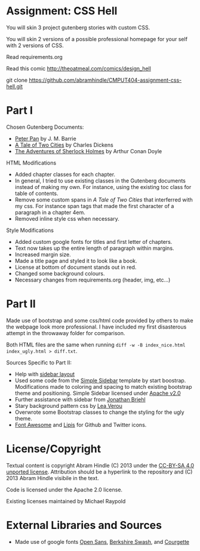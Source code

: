 Assignment: CSS Hell
====================

You will skin 3 project gutenberg stories with custom CSS.

You will skin 2 versions of a possible professional homepage for your
self with 2 versions of CSS.

Read requirements.org

Read this comic http://theoatmeal.com/comics/design_hell

git clone https://github.com/abramhindle/CMPUT404-assignment-css-hell.git


Part I
=================

Chosen Gutenberg Documents:

* [Peter Pan](http://www.gutenberg.org/files/16/16-h/16-h.htm) by J. M. Barrie
* [A Tale of Two Cities](http://www.gutenberg.org/files/98/98-h/98-h.htm) by Charles Dickens
* [The Adventures of Sherlock Holmes](http://www.gutenberg.org/files/1661/1661-h/1661-h.htm) by Arthur Conan Doyle

HTML Modifications

* Added chapter classes for each chapter.
* In general, I tried to use existing classes in the Gutenberg documents instead of making my own. For instance, using the existing toc class for table of contents.
* Remove some custom spans in *A Tale of Two Cities* that interferred with my css. For instance span tags that made the first character of a paragraph in a chapter 4em.
* Removed inline style css when necessary.

Style Modifications

* Added custom google fonts for titles and first letter of chapters.
* Text now takes up the entire length of paragraph within margins.
* Increased margin size.
* Made a title page and styled it to look like a book.
* License at bottom of document stands out in red.
* Changed some background colours.
* Necessary changes from requirements.org (header, img, etc...)

Part II
=================

Made use of bootstrap and some css/html code provided by others to make the webpage look more professional. I have included my first disasterous attempt in the throwaway folder for comparison.

Both HTML files are the same when running `diff -w -B index_nice.html index_ugly.html > diff.txt`.

Sources Specific to Part II:

* Help with [sidebar layout](http://stackoverflow.com/questions/18147887/html-layout-adding-sidebar-column-to-existing-site)
* Used some code from the [Simple Sidebar](http://startbootstrap.com/template-overviews/simple-sidebar/) template by start boostrap. Modifications made to coloring and spacing to match existing bootstrap theme and positioning. Simple Sidebar licensed under [Apache v2.0](https://github.com/IronSummitMedia/startbootstrap/blob/gh-pages/LICENSE)
* Further assistance with sidebar from [Jonathan Briehl](http://www.jonathanbriehl.com/2014/01/17/vertical-menu-for-bootstrap-3/)
* Stary background pattern css by [Lea Verou](http://lea.verou.me/css3patterns/#starry-night)
* Overwrote some Bootstrap classes to change the styling for the ugly theme.
* [Font Awesome](http://fortawesome.github.io/Font-Awesome/) and [Lipis](http://lipis.github.io/bootstrap-social/) for Github and Twitter icons.

License/Copyright
=================

Textual content is copyright Abram Hindle (C) 2013 under the [CC-BY-SA
4.0 unported license](https://creativecommons.org/licenses/by-sa/4.0/legalcode). Attribution should be a hyperlink to the
repository and (C) 2013 Abram Hindle visibile in the text.

Code is licensed under the Apache 2.0 license.

Existing licenses maintained by Michael Raypold

External Libraries and Sources
=================
* Made use of google fonts [Open Sans](https://www.google.com/fonts/#QuickUsePlace:quickUse), [Berkshire Swash](http://www.google.com/fonts#UsePlace:use/Collection:Berkshire+Swash), and [Courgette](http://www.google.com/fonts/specimen/Courgette)
